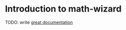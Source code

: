 # Introduction to math-wizard

TODO: write [great documentation](http://jacobian.org/writing/what-to-write/)
